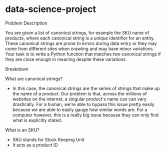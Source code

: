 # data-science-project

Problem Description

You are given a list of canonical strings, for example the SKU name of products, where each canonical string is a unique identifier for an entity. These canonical strings are prone to errors during data entry or they may come from different sites when crawling and may have minor variations. Your task is to write a Python function that matches two canonical strings if they are close enough in meaning despite these variations.


Breakdown

What are canonical strings? 
* In this case, the canonical strings are the series of strings that make up the name of a product. Our problem is that, across the millions of websites on the internet, a singular product's name can  can vary drastically. For a human, we're able to bypass this issue pretty easily because we are able to easily gauge how similar words are. For a computer however, this is a really big issue because they can only find what is explicitly stated.

What is an SKU?
* SKU stands for Stock Keeping Unit
* It acts as a product ID
 

